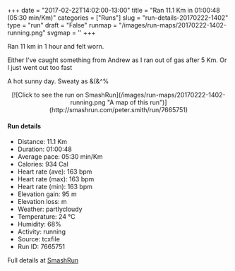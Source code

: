+++
date = "2017-02-22T14:02:00-13:00"
title = "Ran 11.1 Km in 01:00:48 (05:30 min/Km)"
categories = ["Runs"]
slug = "run-details-20170222-1402"
type = "run"
draft = "False"
runmap = "/images/run-maps/20170222-1402-running.png"
svgmap = '<polyline points="0 56, 0 57, 0 59, 3 59, 3 58, 4 59, 7 55, 10 52, 11 52, 12 51, 18 48, 24 50, 23 50, 23 51, 26 48, 27 46, 32 45, 40 46, 45 47, 55 55, 61 57, 69 57, 79 54, 82 52, 92 55, 97 53, 100 49, 98 45, 97 41, 98 45, 100 49, 98 52, 94 54, 91 54, 90 53, 83 52, 79 54, 72 56, 66 57, 62 57, 55 55, 44 47, 41 46, 33 46, 27 46, 23 50, 19 48, 17 49, 10 51, 8 54">'
+++

Ran 11 km in 1 hour and felt worn. 

Either I've caught something from Andrew as I ran out of gas after 5 Km. Or  I just went out too fast

A hot sunny day. Sweaty as &(&^%

<!--more-->

<center>
[![Click to see the run on SmashRun](/images/run-maps/20170222-1402-running.png "A map of this run")](http://smashrun.com/peter.smith/run/7665751)
</center>

#### Run details

* Distance: 11.1 Km
* Duration: 01:00:48
* Average pace: 05:30 min/Km
* Calories: 934 Cal
* Heart rate (ave): 163 bpm
* Heart rate (max): 163 bpm
* Heart rate (min): 163 bpm
* Elevation gain: 95 m
* Elevation loss:  m
* Weather: partlycloudy
* Temperature: 24 &deg;C
* Humidity: 68%
* Activity: running
* Source: tcxfile
* Run ID: 7665751

Full details at [SmashRun](http://smashrun.com/peter.smith/run/7665751)